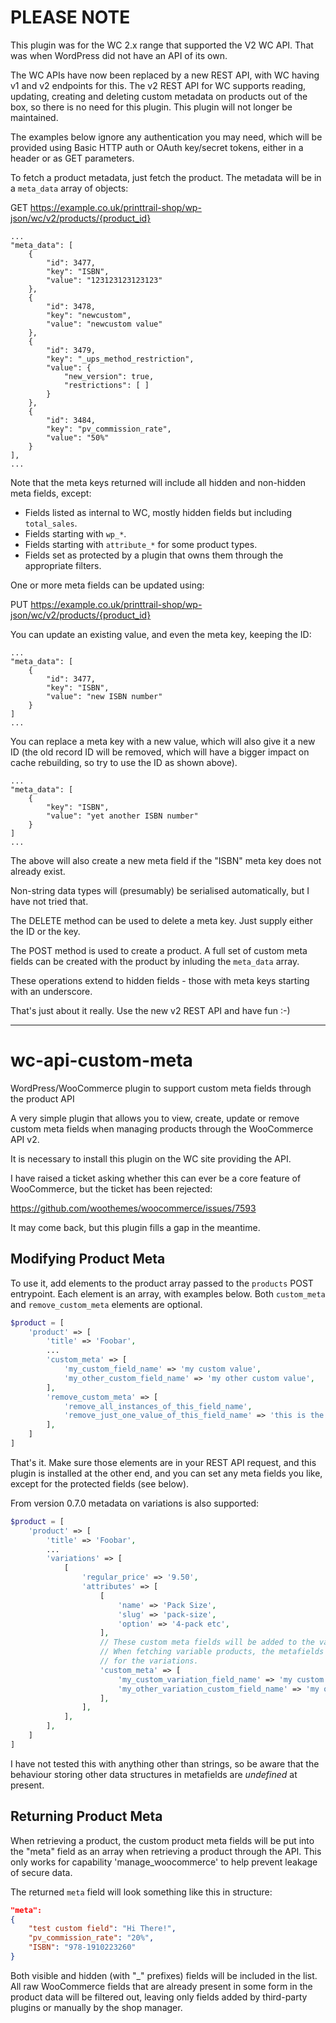 # PLEASE NOTE

This plugin was for the WC 2.x range that supported the V2 WC API. That was when
WordPress did not have an API of its own.

The WC APIs have now been replaced by a new REST API, with WC having v1 and v2
endpoints for this. The v2 REST API for WC supports reading, updating, creating
and deleting custom metadata on products out of the box, so there is no need for
this plugin. This plugin will not longer be maintained.

The examples below ignore any authentication you may need, which will be provided
using Basic HTTP auth or OAuth key/secret tokens, either in a header or as GET parameters.

To fetch a product metadata, just fetch the product. The metadata will be in a `meta_data`
array of objects:

GET https://example.co.uk/printtrail-shop/wp-json/wc/v2/products/{product_id}

```
...
"meta_data": [
    {
        "id": 3477,
        "key": "ISBN",
        "value": "123123123123123"
    },
    {
        "id": 3478,
        "key": "newcustom",
        "value": "newcustom value"
    },
    {
        "id": 3479,
        "key": "_ups_method_restriction",
        "value": {
            "new_version": true,
            "restrictions": [ ]
        }
    },
    {
        "id": 3484,
        "key": "pv_commission_rate",
        "value": "50%"
    }
],
...
```

Note that the meta keys returned will include all hidden and non-hidden meta fields, except:

* Fields listed as internal to WC, mostly hidden fields but including `total_sales`.
* Fields starting with `wp_*`.
* Fields starting with `attribute_*` for some product types.
* Fields set as protected by a plugin that owns them through the appropriate filters.

One or more meta fields can be updated using:

PUT https://example.co.uk/printtrail-shop/wp-json/wc/v2/products/{product_id}

You can update an existing value, and even the meta key, keeping the ID:

```
...
"meta_data": [
    {
        "id": 3477,
        "key": "ISBN",
        "value": "new ISBN number"
    }
]
...
```

You can replace a meta key with a new value, which will also give it a new ID
(the old record ID will be removed, which will have a bigger impact on cache
rebuilding, so try to use the ID as shown above).

```
...
"meta_data": [
    {
        "key": "ISBN",
        "value": "yet another ISBN number"
    }
]
...
```

The above will also create a new meta field if the "ISBN" meta key does not
already exist.

Non-string data types will (presumably) be serialised automatically, but I have not tried that.

The DELETE method can be used to delete a meta key. Just supply either the ID or the key.

The POST method is used to create a product. A full set of custom meta fields can be created
with the product by inluding the `meta_data` array.

These operations extend to hidden fields - those with meta keys starting with an underscore.

That's just about it really. Use the new v2 REST API and have fun :-)

--------

# wc-api-custom-meta
WordPress/WooCommerce plugin to support custom meta fields through the product API

A very simple plugin that allows you to view, create, update or remove custom meta fields when
managing products through the WooCommerce API v2.

It is necessary to install this plugin on the WC site providing the API.

I have raised a ticket asking whether this can ever be a core feature of WooCommerce,
but the ticket has been rejected:

https://github.com/woothemes/woocommerce/issues/7593

It may come back, but this plugin fills a gap in the meantime.

## Modifying Product Meta

To use it, add elements to the product array passed to the `products` POST entrypoint.
Each element is an array, with examples below. Both `custom_meta` and `remove_custom_meta`
elements are optional.

~~~php
$product = [
    'product' => [
        'title' => 'Foobar',
        ...
        'custom_meta' => [
            'my_custom_field_name' => 'my custom value',
            'my_other_custom_field_name' => 'my other custom value',
        ],
        'remove_custom_meta' => [
            'remove_all_instances_of_this_field_name',
            'remove_just_one_value_of_this_field_name' => 'this is the value',
        ],
    ]
]
~~~

That's it. Make sure those elements are in your REST API request, and this plugin is installed at the other end,
and you can set any meta fields you like, except for the protected fields (see below).

From version 0.7.0 metadata on variations is also supported:

~~~php
$product = [
    'product' => [
        'title' => 'Foobar',
        ...
        'variations' => [
            [
                'regular_price' => '9.50',
                'attributes' => [
                    [
                        'name' => 'Pack Size',
                        'slug' => 'pack-size',
                        'option' => '4-pack etc',
                    ],
                    // These custom meta fields will be added to the variations.
                    // When fetching variable products, the metafields will be retrieved
                    // for the variations.
                    'custom_meta' => [
                        'my_custom_variation_field_name' => 'my custom variation value',
                        'my_other_variation_custom_field_name' => 'my other custom variation value',
                    ],
                ],
            ],
        ],
    ]
]
~~~

I have not tested this with anything other than strings, so be aware that the behaviour storing other data structures
in metafields are *undefined* at present.

## Returning Product Meta

When retrieving a product, the custom product meta fields will be put into the "meta" field as an array when
retrieving a product through the API. This only works for capability 'manage_woocommerce' to help prevent
leakage of secure data.

The returned `meta` field will look something like this in structure:

~~~json
"meta":
{
    "test custom field": "Hi There!",
    "pv_commission_rate": "20%",
    "ISBN": "978-1910223260"
}
~~~

Both visible and hidden (with "_" prefixes) fields will be included in the list. All raw WooCommerce fields that 
are already present in some form in the product data will be filtered out, leaving only fields added by
third-party plugins or manually by the shop manager.
